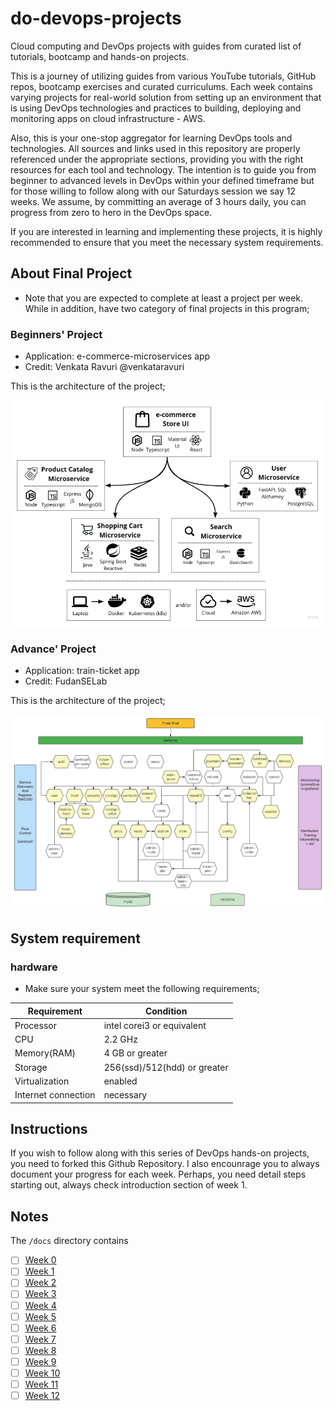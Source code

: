 # do-devops-projects
Cloud computing and DevOps projects with guides from curated list of tutorials, bootcamp and hands-on projects.

This is a journey of utilizing guides from various YouTube tutorials, GitHub repos, bootcamp exercises and curated curriculums. Each week contains varying projects for real-world solution from setting up an environment that is using DevOps technologies and practices to building, deploying and monitoring apps on cloud infrastructure - AWS.

Also, this is your one-stop aggregator for learning DevOps tools and technologies. All sources and links used in this repository are properly referenced under the appropriate sections, providing you with the right resources for each tool and technology. The intention is to guide you from beginner to advanced levels in DevOps within your defined timeframe but for those willing to follow along with our Saturdays session we say 12 weeks. We assume, by committing an average of 3 hours daily, you can progress from zero to hero in the DevOps space.

If you are interested in learning and implementing these projects, it is highly recommended to ensure that you meet the necessary system requirements.

## About Final Project
- Note that you are expected to complete at least a project per week. While in addition, have two category of final projects in this program;
  
### Beginners' Project
- Application: e-commerce-microservices app
- Credit: Venkata Ravuri @venkataravuri

This is the architecture of the project;

![Beginner Project](/docs/assets/beginner.png)

### Advance' Project
- Application: train-ticket app
- Credit: FudanSELab

This is the architecture of the project;

![Advance Project](/docs/assets/advance.png)

## System requirement
### hardware
- Make sure your system meet the following requirements;

| Requirement  | Condition |
| ------------- | ------------- |
| Processor  | intel corei3 or equivalent  |
| CPU  | 2.2 GHz  |
| Memory(RAM)  | 4 GB or greater  |
| Storage  | 256(ssd)/512(hdd) or greater  |
| Virtualization  | enabled  |
| Internet connection  | necessary  |

## Instructions

If you wish to follow along with this series of DevOps hands-on projects, you need to forked this Github Repository. I also encounrage you to always document your progress for each week. Perhaps, you need detail steps starting out, always check introduction section of week 1. 

## Notes

The `/docs` directory contains

- [ ] [Week 0](docs/week0.md)
- [ ] [Week 1](docs/week1.md)
- [ ] [Week 2](docs/week2.md)
- [ ] [Week 3](docs/week3.md)
- [ ] [Week 4](docs/week4.md)
- [ ] [Week 5](docs/week5.md)
- [ ] [Week 6](docs/week6.md)
- [ ] [Week 7](docs/week7.md)
- [ ] [Week 8](docs/week8.md)
- [ ] [Week 9](docs/week9.md)
- [ ] [Week 10](docs/week10.md)
- [ ] [Week 11](docs/week11.md)
- [ ] [Week 12](docs/week12.md)
